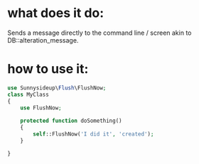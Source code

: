 # what does it do:

Sends a message directly to the command line / screen akin to DB::alteration_message.

# how to use it:
```php
use Sunnysideup\Flush\FlushNow;
class MyClass
{
    use FlushNow;
    
    protected function doSomething()
    {
        self::FlushNow('I did it', 'created');
    }

}
